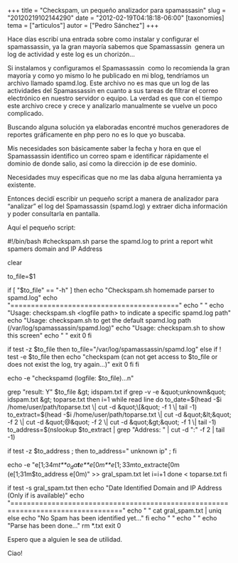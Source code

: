 +++
title = "Checkspam, un pequeño analizador para spamassasin"
slug = "20120219102144290"
date = "2012-02-19T04:18:18-06:00"
[taxonomies]
tema = ["articulos"]
autor = ["Pedro Sánchez"]
+++

Hace días escribí una entrada sobre como instalar y configurar el
spamassassin, ya la gran mayoría sabemos que Spamassassin  genera un log
de actividad y este log es un chorizón…

Si instalamos y configuramos el Spamassassin  como lo recomienda la gran
mayoría y como yo mismo lo he publicado en mi blog, tendríamos un
archivo llamado spamd.log. Este archivo no es mas que un log de las
actividades del Spamassassin en cuanto a sus tareas de filtrar el correo
electrónico en nuestro servidor o equipo. La verdad es que con el tiempo
este archivo crece y crece y analizarlo manualmente se vuelve un poco
complicado.

Buscando alguna solución ya elaboradas encontré muchos generadores de
reportes gráficamente en php pero no es lo que yo buscaba.

Mis necesidades son básicamente saber la fecha y hora en que el
Spamassassin identifico un correo spam e identificar rápidamente el
dominio de donde salio, así como la dirección ip de ese dominio.

Necesidades muy especificas que no me las daba alguna herramienta ya
existente.

Entonces decidí escribir un pequeño script a manera de analizador para
“analizar” el log del Spamassassin (spamd.log) y extraer dicha
información y poder consultarla en pantalla.

<!-- more -->
Aquí el pequeño script:

#!/bin/bash #checkspam.sh parse the spamd.log to print a report whit
spamers domain and IP Address

clear

to_file=$1

if \[ "$to_file" == "-h" \] then echo "Checkspam.sh homemade parser to
spamd.log" echo "=========================================" echo " "
echo "Usage: checkspam.sh \<logfile path\> to indicate a specific
spamd.log path" echo "Usage: checkspam.sh to get the default spamd.log
path (/var/log/spamassassin/spamd.log)" echo "Usage: checkspam.sh to
show this screen" echo " " exit 0 fi

if test -z $to_file then to_file="/var/log/spamassassin/spamd.log" else
if ! test -e $to_file then echo "checkspam (can not get access to
$to_file or does not exist the log, try again…)" exit 0 fi fi

echo -e "checkspamd (logfile: $to_file)…n"

grep "result: Y"
$to_file &gt; idspam.txt if grep -v -e &quot;unknown&quot; idspam.txt &gt; toparse.txt  then  i=1  while read line  do  to_date=$(head
-$i /home/user/path/toparse.txt \| cut -d &quot;\[&quot; -f 1 \| tail -1)  to_extract=$(head
-$i /home/user/path/toparse.txt \| cut -d &quot;&lt;&quot; -f 2 \| cut -d &quot;@&quot; -f 2 \| cut -d &quot;&gt;&quot; -f 1 \| tail -1)  to_address=$(nslookup
$to_extract \| grep "Address: " \| cut -d ":" -f 2 \| tail -1)

if test -z $to_address ; then to_address=" unknown ip" ; fi

echo -e
"e\[1;34m*t**o*<sub>*d*</sub>*a**t**e**e*\[0*m**e*\[1; 33*m*to_extracte\[0m
(e\[1;31m$to_address e\[0m)" \>\> gral_spam.txt let i=i+1 done \<
toparse.txt fi

if test -s gral_spam.txt then echo "Date Identified Domain and IP
Address (Only if is available)" echo
"================================================================================="
echo " " cat gral_spam.txt \| uniq else echo "No Spam has been
identified yet…" fi echo " " echo " " echo "Parse has been done…" rm
\*.txt exit 0

Espero que a alguien le sea de utilidad.

Ciao!

